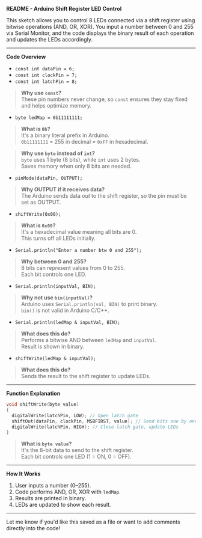 

**README - Arduino Shift Register LED Control**

This sketch allows you to control 8 LEDs connected via a shift register using bitwise operations (AND, OR, XOR). You input a number between 0 and 255 via Serial Monitor, and the code displays the binary result of each operation and updates the LEDs accordingly.

---

**Code Overview**

- `const int dataPin = 6;`
- `const int clockPin = 7;`
- `const int latchPin = 8;`

> **Why use `const`?**  
> These pin numbers never change, so `const` ensures they stay fixed and helps optimize memory.

- `byte ledMap = 0b11111111;`

> **What is `0b`?**  
> It's a binary literal prefix in Arduino.  
> `0b11111111` = 255 in decimal = `0xFF` in hexadecimal.

> **Why use `byte` instead of `int`?**  
> `byte` uses 1 byte (8 bits), while `int` uses 2 bytes.  
> Saves memory when only 8 bits are needed.

- `pinMode(dataPin, OUTPUT);`

> **Why OUTPUT if it receives data?**  
> The Arduino sends data *out* to the shift register, so the pin must be set as OUTPUT.

- `shiftWrite(0x00);`

> **What is `0x00`?**  
> It's a hexadecimal value meaning all bits are 0.  
> This turns off all LEDs initially.

- `Serial.println("Enter a number btw 0 and 255");`

> **Why between 0 and 255?**  
> 8 bits can represent values from 0 to 255.  
> Each bit controls one LED.

- `Serial.println(inputVal, BIN);`

> **Why not use `bin(inputVal)`?**  
> Arduino uses `Serial.println(val, BIN)` to print binary.  
> `bin()` is not valid in Arduino C/C++.

- `Serial.println(ledMap & inputVal, BIN);`

> **What does this do?**  
> Performs a bitwise AND between `ledMap` and `inputVal`.  
> Result is shown in binary.

- `shiftWrite(ledMap & inputVal);`

> **What does this do?**  
> Sends the result to the shift register to update LEDs.

---

**Function Explanation**

```cpp
void shiftWrite(byte value)
{
  digitalWrite(latchPin, LOW); // Open latch gate
  shiftOut(dataPin, clockPin, MSBFIRST, value); // Send bits one by one
  digitalWrite(latchPin, HIGH); // Close latch gate, update LEDs
}
```

> **What is `byte value`?**  
> It's the 8-bit data to send to the shift register.  
> Each bit controls one LED (1 = ON, 0 = OFF).

---

**How It Works**

1. User inputs a number (0–255).
2. Code performs AND, OR, XOR with `ledMap`.
3. Results are printed in binary.
4. LEDs are updated to show each result.

---

Let me know if you'd like this saved as a file or want to add comments directly into the code!
